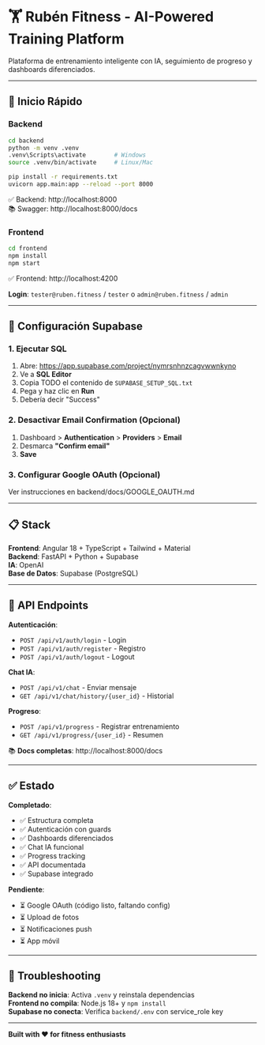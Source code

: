 # 🏋️ Rubén Fitness - AI-Powered Training Platform

Plataforma de entrenamiento inteligente con IA, seguimiento de progreso y dashboards diferenciados.

---

## 🚀 Inicio Rápido

### Backend

```bash
cd backend
python -m venv .venv
.venv\Scripts\activate        # Windows
source .venv/bin/activate     # Linux/Mac

pip install -r requirements.txt
uvicorn app.main:app --reload --port 8000
```

✅ Backend: http://localhost:8000  
📚 Swagger: http://localhost:8000/docs

### Frontend

```bash
cd frontend
npm install
npm start
```

✅ Frontend: http://localhost:4200

**Login**: `tester@ruben.fitness` / `tester` o `admin@ruben.fitness` / `admin`

---

## 🔧 Configuración Supabase

### 1. Ejecutar SQL

1. Abre: https://app.supabase.com/project/nymrsnhnzcagvwwnkyno
2. Ve a **SQL Editor**
3. Copia TODO el contenido de `SUPABASE_SETUP_SQL.txt`
4. Pega y haz clic en **Run**
5. Debería decir "Success"

### 2. Desactivar Email Confirmation (Opcional)

1. Dashboard > **Authentication** > **Providers** > **Email**
2. Desmarca **"Confirm email"**
3. **Save**

### 3. Configurar Google OAuth (Opcional)

Ver instrucciones en backend/docs/GOOGLE_OAUTH.md

---

## 📋 Stack

**Frontend**: Angular 18 + TypeScript + Tailwind + Material  
**Backend**: FastAPI + Python + Supabase  
**IA**: OpenAI  
**Base de Datos**: Supabase (PostgreSQL)

---

## 🔌 API Endpoints

**Autenticación**:
- `POST /api/v1/auth/login` - Login
- `POST /api/v1/auth/register` - Registro
- `POST /api/v1/auth/logout` - Logout

**Chat IA**:
- `POST /api/v1/chat` - Enviar mensaje
- `GET /api/v1/chat/history/{user_id}` - Historial

**Progreso**:
- `POST /api/v1/progress` - Registrar entrenamiento
- `GET /api/v1/progress/{user_id}` - Resumen

📚 **Docs completas**: http://localhost:8000/docs

---

## ✅ Estado

**Completado**:
- ✅ Estructura completa
- ✅ Autenticación con guards
- ✅ Dashboards diferenciados
- ✅ Chat IA funcional
- ✅ Progress tracking
- ✅ API documentada
- ✅ Supabase integrado

**Pendiente**:
- ⏳ Google OAuth (código listo, faltando config)
- ⏳ Upload de fotos
- ⏳ Notificaciones push
- ⏳ App móvil

---

## 🐛 Troubleshooting

**Backend no inicia**: Activa `.venv` y reinstala dependencias  
**Frontend no compila**: Node.js 18+ y `npm install`  
**Supabase no conecta**: Verifica `backend/.env` con service_role key

---

**Built with ❤️ for fitness enthusiasts**

